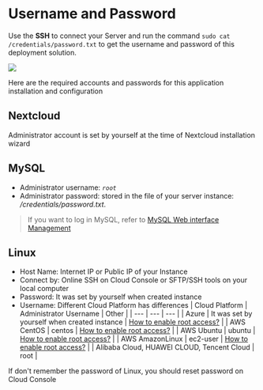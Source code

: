 # Username and Password

Use the **SSH** to connect your Server and run the command `sudo cat /credentials/password.txt` to get the username and password of this deployment solution.

![](https://libs.websoft9.com/Websoft9/DocsPicture/zh/common/catdbpassword-websoft9.png)

Here are the required accounts and passwords for this application installation and configuration

## Nextcloud

Administrator account is set by yourself at the time of Nextcloud installation wizard

## MySQL

* Administrator username: *`root`*
* Administrator password: stored in the file of your server instance: */credentials/password.txt*. 

> If you want to log in MySQL, refer to [MySQL Web interface Management](/admin-mysql.md)

## Linux

* Host Name: Internet IP or Public IP of your Instance
* Connect by: Online SSH on Cloud Console or SFTP/SSH tools on your local computer
* Password: It was set by yourself when created instance
* Username: Different Cloud Platform has differences
   |  Cloud Platform   |  Administrator Username   | Other |
   | --- | --- | --- |
   |  Azure   |  It was set by yourself when created instance   | [How to enable root access?](https://support.websoft9.com/docs/azure/server-login.html#sample2-enable-the-root-username) |
   |  AWS CentOS   |  centos   | [How to enable root access?](https://support.websoft9.com/docs/aws/server-login.html#sample2-enable-the-root-username) |
   |  AWS Ubuntu   |  ubuntu   | [How to enable root access?](https://support.websoft9.com/docs/aws/server-login.html#sample2-enable-the-root-username) |
   |  AWS AmazonLinux   |  ec2-user   | [How to enable root access?](https://support.websoft9.com/docs/aws/server-login.html#sample2-enable-the-root-username) |
   |  Alibaba Cloud, HUAWEI CLOUD, Tencent Cloud |  root   |

If don't remember the password of Linux, you should reset password on Cloud Console